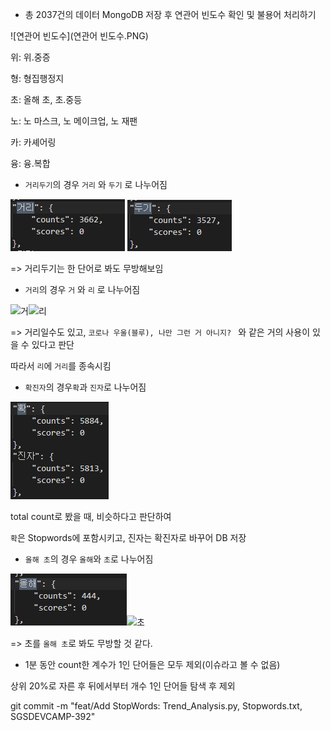 - 총 2037건의 데이터 MongoDB 저장 후 연관어 빈도수 확인 및 불용어 처리하기

![연관어 빈도수](연관어 빈도수.PNG)





위: 위.중증

형: 형집행정지

초: 올해 초, 초.중등

노: 노 마스크, 노 메이크업, 노 재팬

카: 카셰어링

융: 융.복합





- `거리두기`의 경우 `거리` 와 `두기` 로 나누어짐

![거리](거리.PNG) ![두기](두기.PNG)

=> 거리두기는 한 단어로 봐도 무방해보임



- `거리`의 경우 `거` 와 `리` 로 나누어짐

![거](거.PNG)![리](리.PNG)

=> 거리일수도 있고, `코로나 우울(블루), 나만 그런 거 아니지? ` 와 같은 거의 사용이 있을 수 있다고 판단

따라서 `리`에 `거리`를 종속시킴



- `확진자`의 경우`확`과 `진자`로 나누어짐

![확진자](확진자.PNG)

total count로 봤을 때, 비슷하다고 판단하여

`확`은 Stopwords에 포함시키고, 진자는 확진자로 바꾸어 DB 저장





- `올해 초`의 경우 `올해`와 `초`로 나누어짐

![올해](올해.PNG)![초](초.PNG)

=> 초를 `올해 초`로 봐도 무방할 것 같다.









- 1분 동안 count한 계수가 1인 단어들은 모두 제외(이슈라고 볼 수 없음)

상위 20%로 자른 후 뒤에서부터 개수 1인 단어들 탐색 후 제외







git commit -m "feat/Add StopWords: Trend_Analysis.py, Stopwords.txt, SGSDEVCAMP-392"